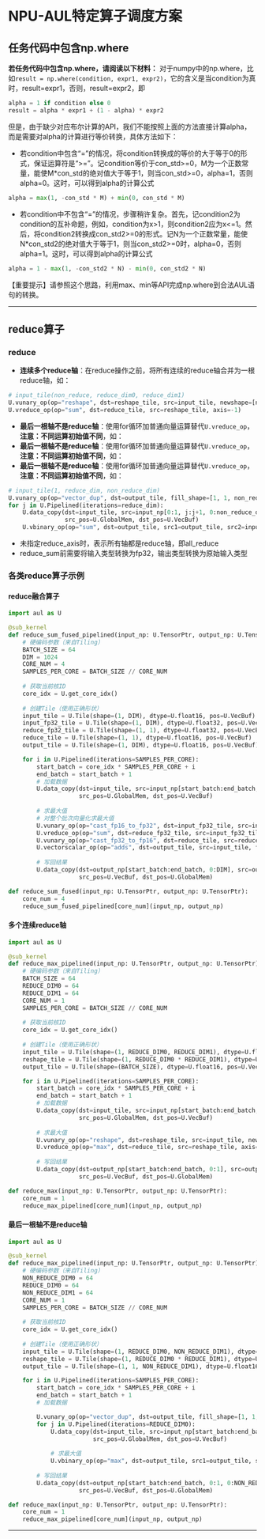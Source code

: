 # NPU-AUL特定算子调度方案

## 任务代码中包含np.where
**若任务代码中包含np.where，请阅读以下材料：**
对于numpy中的np.where，比如`result = np.where(condition, expr1, expr2)`，它的含义是当condition为真时，result=expr1，否则，result=expr2，即
```python
alpha = 1 if condition else 0
result = alpha * expr1 + (1 - alpha) * expr2
```
但是，由于缺少对应布尔计算的API，我们不能按照上面的方法直接计算alpha，而是需要对alpha的计算进行等价转换，具体方法如下：
- 若condition中包含“=”的情况，将condition转换成的等价的大于等于0的形式，保证运算符是“>=”。记condition等价于con_std>=0，M为一个正数常量，能使M*con_std的绝对值大于等于1，则当con_std>=0，alpha=1，否则alpha=0。这时，可以得到alpha的计算公式
```python
alpha = max(1, -con_std * M) + min(0, con_std * M)
```
- 若condition中不包含“=”的情况，步骤稍许复杂。首先，记condition2为condition的互补命题，例如，condition为x>1，则condition2应为x<=1。然后，将condition2转换成con_std2>=0的形式。记N为一个正数常量，能使N*con_std2的绝对值大于等于1，则当con_std2>=0时，alpha=0，否则alpha=1。这时，可以得到alpha的计算公式
```python
alpha = 1 - max(1, -con_std2 * N) - min(0, con_std2 * N)
```
【重要提示】请参照这个思路，利用max、min等API完成np.where到合法AUL语句的转换。

----------------------------------------------------------

## reduce算子

### reduce
- **连续多个reduce轴**：在reduce操作之前，将所有连续的reduce轴合并为一根reduce轴，如：
```python
# input_tile(non_reduce, reduce_dim0, reduce_dim1)
U.vunary_op(op="reshape", dst=reshape_tile, src=input_tile, newshape=[non_reduce, reduce_dim0 * reduce_dim1])
U.vreduce_op(op="sum", dst=reduce_tile, src=reshape_tile, axis=-1)
```

- **最后一根轴不是reduce轴**：使用for循环加普通向量运算替代`U.vreduce_op`，**注意：不同运算初始值不同**，如：
- **最后一根轴不是reduce轴**：使用for循环加普通向量运算替代`U.vreduce_op`，**注意：不同运算初始值不同**，如：
- **最后一根轴不是reduce轴**：使用for循环加普通向量运算替代`U.vreduce_op`，**注意：不同运算初始值不同**，如：
```python
# input_tile(1, reduce_dim, non_reduce_dim)
U.vunary_op(op="vector_dup", dst=output_tile, fill_shape=[1, 1, non_reduce_dim], fill_value=0.0)
for j in U.Pipelined(iterations=reduce_dim):
    U.data_copy(dst=input_tile, src=input_np[0:1, j:j+1, 0:non_reduce_dim], 
                src_pos=U.GlobalMem, dst_pos=U.VecBuf)
    U.vbinary_op(op="sum", dst=output_tile, src1=output_tile, src2=input_tile)
```

- 未指定reduce_axis时，表示所有轴都是reduce轴，即all_reduce
- reduce_sum前需要将输入类型转换为fp32，输出类型转换为原始输入类型


### 各类reduce算子示例

#### reduce融合算子

```python
import aul as U

@sub_kernel
def reduce_sum_fused_pipelined(input_np: U.TensorPtr, output_np: U.TensorPtr):
    # 硬编码参数（来自Tiling）
    BATCH_SIZE = 64
    DIM = 1024
    CORE_NUM = 4
    SAMPLES_PER_CORE = BATCH_SIZE // CORE_NUM
    
    # 获取当前核ID
    core_idx = U.get_core_idx()
    
    # 创建Tile（使用正确形状）
    input_tile = U.Tile(shape=(1, DIM), dtype=U.float16, pos=U.VecBuf)
    input_fp32_tile = U.Tile(shape=(1, DIM), dtype=U.float32, pos=U.VecBuf)
    reduce_fp32_tile = U.Tile(shape=(1, 1), dtype=U.float32, pos=U.VecBuf)
    reduce_tile = U.Tile(shape=(1, 1), dtype=U.float16, pos=U.VecBuf)
    output_tile = U.Tile(shape=(1, DIM), dtype=U.float16, pos=U.VecBuf)

    for i in U.Pipelined(iterations=SAMPLES_PER_CORE):
        start_batch = core_idx * SAMPLES_PER_CORE + i
        end_batch = start_batch + 1
        # 加载数据
        U.data_copy(dst=input_tile, src=input_np[start_batch:end_batch, 0:DIM], 
                    src_pos=U.GlobalMem, dst_pos=U.VecBuf)
        
        # 求最大值
        # 对整个批次向量化求最大值
        U.vunary_op(op="cast_fp16_to_fp32", dst=input_fp32_tile, src=input_tile) 
        U.vreduce_op(op="sum", dst=reduce_fp32_tile, src=input_fp32_tile, axis=1)
        U.vunary_op(op="cast_fp32_to_fp16", dst=reduce_tile, src=reduce_fp32_tile) 
        U.vectorscalar_op(op="adds", dst=output_tile, src=input_tile, factor=reduce_tile)
        
        # 写回结果
        U.data_copy(dst=output_np[start_batch:end_batch, 0:DIM], src=output_tile,
                    src_pos=U.VecBuf, dst_pos=U.GlobalMem)

def reduce_sum_fused(input_np: U.TensorPtr, output_np: U.TensorPtr):
    core_num = 4
    reduce_sum_fused_pipelined[core_num](input_np, output_np)
```

#### 多个连续reduce轴

```python
import aul as U

@sub_kernel
def reduce_max_pipelined(input_np: U.TensorPtr, output_np: U.TensorPtr):
    # 硬编码参数（来自Tiling）
    BATCH_SIZE = 64
    REDUCE_DIM0 = 64
    REDUCE_DIM1 = 64
    CORE_NUM = 1
    SAMPLES_PER_CORE = BATCH_SIZE // CORE_NUM
    
    # 获取当前核ID
    core_idx = U.get_core_idx()
    
    # 创建Tile（使用正确形状）
    input_tile = U.Tile(shape=(1, REDUCE_DIM0, REDUCE_DIM1), dtype=U.float16, pos=U.VecBuf)
    reshape_tile = U.Tile(shape=(1, REDUCE_DIM0 * REDUCE_DIM1), dtype=U.float16, pos=U.VecBuf)
    output_tile = U.Tile(shape=(BATCH_SIZE), dtype=U.float16, pos=U.VecBuf)

    for i in U.Pipelined(iterations=SAMPLES_PER_CORE):
        start_batch = core_idx * SAMPLES_PER_CORE + i
        end_batch = start_batch + 1
        # 加载数据
        U.data_copy(dst=input_tile, src=input_np[start_batch:end_batch, 0:REDUCE_DIM0, 0:REDUCE_DIM1], 
                    src_pos=U.GlobalMem, dst_pos=U.VecBuf)
        
        # 求最大值
        U.vunary_op(op="reshape", dst=reshape_tile, src=input_tile, new_shape=[1, REDUCE_DIM0 * REDUCE_DIM1])
        U.vreduce_op(op="max", dst=reduce_tile, src=reshape_tile, axis=-1)
        
        # 写回结果
        U.data_copy(dst=output_np[start_batch:end_batch, 0:1], src=output_tile,
                    src_pos=U.VecBuf, dst_pos=U.GlobalMem)

def reduce_max(input_np: U.TensorPtr, output_np: U.TensorPtr):
    core_num = 1
    reduce_max_pipelined[core_num](input_np, output_np)
```

#### 最后一根轴不是reduce轴

```python
import aul as U

@sub_kernel
def reduce_max_pipelined(input_np: U.TensorPtr, output_np: U.TensorPtr):
    # 硬编码参数（来自Tiling）
    NON_REDUCE_DIM0 = 64
    REDUCE_DIM0 = 64
    NON_REDUCE_DIM1 = 64
    CORE_NUM = 1
    SAMPLES_PER_CORE = BATCH_SIZE // CORE_NUM
    
    # 获取当前核ID
    core_idx = U.get_core_idx()
    
    # 创建Tile（使用正确形状）
    input_tile = U.Tile(shape=(1, REDUCE_DIM0, NON_REDUCE_DIM1), dtype=U.float16, pos=U.VecBuf)
    reshape_tile = U.Tile(shape=(1, REDUCE_DIM0 * REDUCE_DIM1), dtype=U.float16, pos=U.VecBuf)
    output_tile = U.Tile(shape=(1, 1, NON_REDUCE_DIM1), dtype=U.float16, pos=U.VecBuf)

    for i in U.Pipelined(iterations=SAMPLES_PER_CORE):
        start_batch = core_idx * SAMPLES_PER_CORE + i
        end_batch = start_batch + 1
        # 加载数据

        U.vunary_op(op="vector_dup", dst=output_tile, fill_shape=[1, 1, NON_REDUCE_DIM1], fill_value=-65504.0)
        for j in U.Pipelined(iterations=REDUCE_DIM0):
            U.data_copy(dst=input_tile, src=input_np[start_batch:end_batch, j:j+1, 0:NON_REDUCE_DIM1], 
                        src_pos=U.GlobalMem, dst_pos=U.VecBuf)
            
            # 求最大值
            U.vbinary_op(op="max", dst=output_tile, src1=output_tile, src2=input_tile)
            
        # 写回结果
        U.data_copy(dst=output_np[start_batch:end_batch, 0:1, 0:NON_REDUCE_DIM1], src=output_tile,
                    src_pos=U.VecBuf, dst_pos=U.GlobalMem)

def reduce_max(input_np: U.TensorPtr, output_np: U.TensorPtr):
    core_num = 1
    reduce_max_pipelined[core_num](input_np, output_np)
```

----------------------------------------------------------
